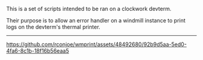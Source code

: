 This is a set of scripts intended to be ran on a clockwork devterm.

Their purpose is to allow an error handler on a windmill instance to print logs on the devterm's thermal printer. 

---

https://github.com/rconjoe/wmprint/assets/48492680/92b9d5aa-5ed0-4fa6-8c1b-18f16b56eaa5

